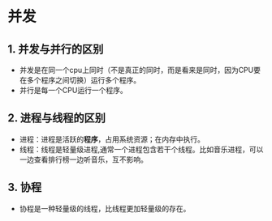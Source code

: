 # 并发

## 1. 并发与并行的区别
- 并发是在同一个cpu上同时（不是真正的同时，而是看来是同时，因为CPU要在多个程序之间切换）运行多个程序。
- 并行是每一个CPU运行一个程序。

## 2. 进程与线程的区别
- 进程：进程是活跃的**程序**，占用系统资源；在内存中执行。
- 线程：线程是轻量级进程,通常一个进程包含若干个线程。比如音乐进程，可以一边查看排行榜一边听音乐，互不影响。

## 3. 协程
- 协程是一种轻量级的线程，比线程更加轻量级的存在。
